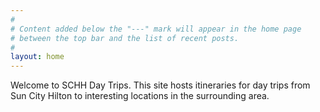 ```yaml
---
#
# Content added below the "---" mark will appear in the home page
# between the top bar and the list of recent posts.
#
layout: home
---
```


Welcome to SCHH Day Trips.  This site hosts itineraries for day trips from Sun City Hilton to interesting locations in the surrounding area.
